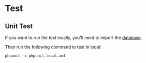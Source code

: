 # Test

## Unit Test

If you want to run the test locally, you'll need to import the [database](https://github.com/rhosocial/yii2-user/blob/master/tests/data/rhosocial_yii2_user.sql).

Then run the following command to test in local:
```
phpunit -c phpunit.local.xml
```
